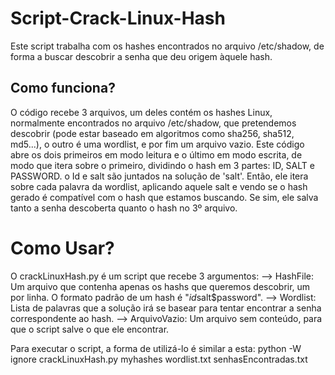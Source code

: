 # Script-Crack-Linux-Hash

Este script trabalha com os hashes encontrados no arquivo /etc/shadow, de forma a buscar descobrir a senha que deu origem àquele hash.

## Como funciona?
O código recebe 3 arquivos, um deles contém os hashes Linux, normalmente encontrados no arquivo /etc/shadow, que pretendemos descobrir (pode estar baseado em algoritmos como sha256, sha512, md5...), 
o outro é uma wordlist, e por fim um arquivo vazio.
Este código abre os dois primeiros em modo leitura e o último em modo escrita, de modo que itera sobre o primeiro, dividindo o hash em 3 partes: ID, SALT e PASSWORD. o Id e salt são juntados na solução
de 'salt'. Então, ele itera sobre cada palavra da wordlist, aplicando aquele salt e vendo se o hash gerado é compatível com o hash que estamos buscando. Se sim, ele salva tanto a senha descoberta quanto o 
hash no 3º arquivo.


# Como Usar?
O crackLinuxHash.py é um script que recebe 3 argumentos:
--> HashFile: Um arquivo que contenha apenas os hashs que queremos descobrir, um por linha. O formato padrão de um hash é "$id$salt$password".
--> Wordlist: Lista de palavras que a solução irá se basear para tentar encontrar a senha correspondente ao hash.
--> ArquivoVazio: Um arquivo sem conteúdo, para que o script salve o que ele encontrar.


Para executar o script, a forma de utilizá-lo é similar a esta:
python -W ignore crackLinuxHash.py myhashes wordlist.txt senhasEncontradas.txt



